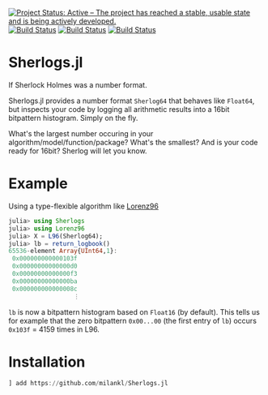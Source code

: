[![Project Status: Active – The project has reached a stable, usable state and is being actively developed.](https://www.repostatus.org/badges/latest/active.svg)](https://www.repostatus.org/#active)
[![Build Status](https://travis-ci.com/milankl/Sherlogs.jl.svg?branch=master)](https://travis-ci.com/milankl/Sherlogs.jl)
[![Build Status](https://ci.appveyor.com/api/projects/status/github/milankl/Sherlogs.jl?svg=true)](https://ci.appveyor.com/project/milankl/Sherlogs-jl)
[![Build Status](https://api.cirrus-ci.com/github/milankl/Sherlogs.jl.svg)](https://cirrus-ci.com/github/milankl/Sherlogs.jl)
# Sherlogs.jl
If Sherlock Holmes was a number format.

Sherlogs.jl provides a number format `Sherlog64` that behaves like `Float64`, but inspects your code by logging all arithmetic results into a 16bit bitpattern histogram. Simply on the fly.

What's the largest number occuring in your algorithm/model/function/package? What's the smallest? And is your code ready for 16bit? Sherlog will let you know.

# Example

Using a type-flexible algorithm like [Lorenz96](https://github.com/milankl/Lorenz96.jl)
```julia
julia> using Sherlogs
julia> using Lorenz96
julia> X = L96(Sherlog64);
julia> lb = return_logbook()
65536-element Array{UInt64,1}:
 0x000000000000103f
 0x00000000000000d0
 0x00000000000000f3
 0x00000000000000ba
 0x000000000000008c
                  ⋮
```
`lb` is now a bitpattern histogram based on `Float16` (by default). This tells us for example that the zero bitpattern `0x00...00` (the first entry of `lb`) occurs `0x103f` = 4159 times in L96. 

# Installation
```julia
] add https://github.com/milankl/Sherlogs.jl
```

